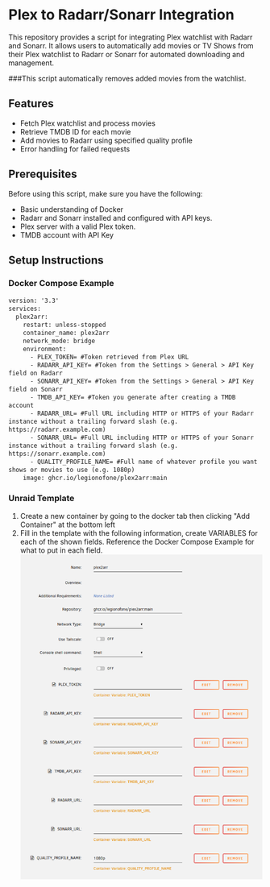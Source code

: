 # Plex to Radarr/Sonarr Integration

This repository provides a script for integrating Plex watchlist with Radarr and Sonarr. It allows users to automatically add movies or TV Shows from their Plex watchlist to Radarr or Sonarr for automated downloading and management.

###This script automatically removes added movies from the watchlist. 

## Features

- Fetch Plex watchlist and process movies
- Retrieve TMDB ID for each movie
- Add movies to Radarr using specified quality profile
- Error handling for failed requests

## Prerequisites

Before using this script, make sure you have the following:

- Basic understanding of Docker
- Radarr and Sonarr installed and configured with API keys.
- Plex server with a valid Plex token.
- TMDB account with API Key

## Setup Instructions

### Docker Compose Example
   ```
   version: '3.3'
   services:
     plex2arr:
       restart: unless-stopped
       container_name: plex2arr
       network_mode: bridge
       environment:
         - PLEX_TOKEN= #Token retrieved from Plex URL
         - RADARR_API_KEY= #Token from the Settings > General > API Key field on Radarr
         - SONARR_API_KEY= #Token from the Settings > General > API Key field on Sonarr
         - TMDB_API_KEY= #Token you generate after creating a TMDB account
         - RADARR_URL= #Full URL including HTTP or HTTPS of your Radarr instance without a trailing forward slash (e.g. https://radarr.example.com)
         - SONARR_URL= #Full URL including HTTP or HTTPS of your Sonarr instance without a trailing forward slash (e.g. https://sonarr.example.com)
         - QUALITY_PROFILE_NAME= #Full name of whatever profile you want shows or movies to use (e.g. 1080p)
       image: ghcr.io/legionofone/plex2arr:main
   ```
### Unraid Template

1. Create a new container by going to the docker tab then clicking "Add Container" at the bottom left
2. Fill in the template with the following information, create VARIABLES for each of the shown fields. Reference the Docker Compose Example for what to put in each field.
   ![alt text](https://github.com/Legionofone/plex2arr/blob/main/markdown/plex2arrunraid.png "Unraid Example")
